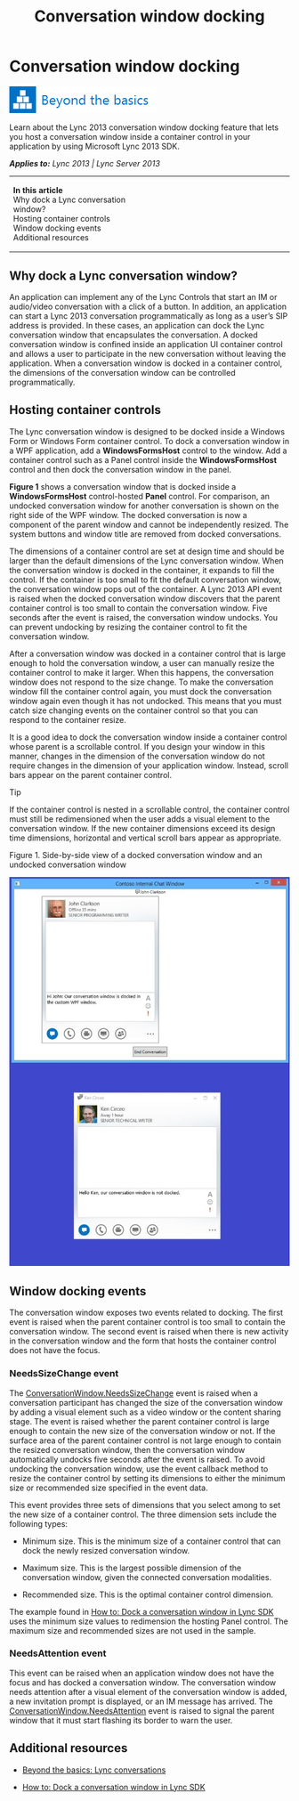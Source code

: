 ﻿---
title: Conversation window docking
TOCTitle: Conversation window docking
ms:assetid: 5ad30515-ac94-4db7-b87a-742c1a772d60
ms:mtpsurl: https://msdn.microsoft.com/en-us/library/JJ933053(v=office.15)
ms:contentKeyID: 50877182
ms.date: 07/24/2014
mtps_version: v=office.15
---

# Conversation window docking

![Beyond the basics topic](images/JJ945548.mod_icon_beyondbasics_long(Office.15).png "Beyond the basics topic")

Learn about the Lync 2013 conversation window docking feature that lets you host a conversation window inside a container control in your application by using Microsoft Lync 2013 SDK.


_**Applies to:** Lync 2013 | Lync Server 2013_

<table>
<colgroup>
<col style="width: 50%" />
<col style="width: 50%" />
</colgroup>
<tbody>
<tr class="odd">
<td><p><strong>In this article</strong><br />
Why dock a Lync conversation window?<br />
Hosting container controls<br />
Window docking events<br />
Additional resources</p></td>
<td><p></p></td>
</tr>
</tbody>
</table>


## Why dock a Lync conversation window?

An application can implement any of the Lync Controls that start an IM or audio/video conversation with a click of a button. In addition, an application can start a Lync 2013 conversation programmatically as long as a user’s SIP address is provided. In these cases, an application can dock the Lync conversation window that encapsulates the conversation. A docked conversation window is confined inside an application UI container control and allows a user to participate in the new conversation without leaving the application. When a conversation window is docked in a container control, the dimensions of the conversation window can be controlled programmatically.

## Hosting container controls

The Lync conversation window is designed to be docked inside a Windows Form or Windows Form container control. To dock a conversation window in a WPF application, add a **WindowsFormsHost** control to the window. Add a container control such as a Panel control inside the **WindowsFormsHost** control and then dock the conversation window in the panel.

**Figure 1** shows a conversation window that is docked inside a **WindowsFormsHost** control-hosted **Panel** control. For comparison, an undocked conversation window for another conversation is shown on the right side of the WPF window. The docked conversation is now a component of the parent window and cannot be independently resized. The system buttons and window title are removed from docked conversations.

The dimensions of a container control are set at design time and should be larger than the default dimensions of the Lync conversation window. When the conversation window is docked in the container, it expands to fill the control. If the container is too small to fit the default conversation window, the conversation window pops out of the container. A Lync 2013 API event is raised when the docked conversation window discovers that the parent container control is too small to contain the conversation window. Five seconds after the event is raised, the conversation window undocks. You can prevent undocking by resizing the container control to fit the conversation window.

After a conversation window was docked in a container control that is large enough to hold the conversation window, a user can manually resize the container control to make it larger. When this happens, the conversation window does not respond to the size change. To make the conversation window fill the container control again, you must dock the conversation window again even though it has not undocked. This means that you must catch size changing events on the container control so that you can respond to the container resize.

It is a good idea to dock the conversation window inside a container control whose parent is a scrollable control. If you design your window in this manner, changes in the dimension of the conversation window do not require changes in the dimension of your application window. Instead, scroll bars appear on the parent container control.


> [!TIP]
> <P>If the container control is nested in a scrollable control, the container control must still be redimensioned when the user adds a visual element to the conversation window. If the new container dimensions exceed its design time dimensions, horizontal and vertical scroll bars appear as appropriate.</P>



Figure 1. Side-by-side view of a docked conversation window and an undocked conversation window

  
![Side by side view of a docked conversation window](images/JJ933086.LyncClientSDK_ConversationWindowDocking(Office.15).jpg "Side by side view of a docked conversation window")

## Window docking events

The conversation window exposes two events related to docking. The first event is raised when the parent container control is too small to contain the conversation window. The second event is raised when there is new activity in the conversation window and the form that hosts the container control does not have the focus.

### NeedsSizeChange event

The [ConversationWindow.NeedsSizeChange](conversationwindow-needssizechange-event-microsoft-lync-model-extensibility_2.md) event is raised when a conversation participant has changed the size of the conversation window by adding a visual element such as a video window or the content sharing stage. The event is raised whether the parent container control is large enough to contain the new size of the conversation window or not. If the surface area of the parent container control is not large enough to contain the resized conversation window, then the conversation window automatically undocks five seconds after the event is raised. To avoid undocking the conversation window, use the event callback method to resize the container control by setting its dimensions to either the minimum size or recommended size specified in the event data.

This event provides three sets of dimensions that you select among to set the new size of a container control. The three dimension sets include the following types:

  - Minimum size. This is the minimum size of a container control that can dock the newly resized conversation window.

  - Maximum size. This is the largest possible dimension of the conversation window, given the connected conversation modalities.

  - Recommended size. This is the optimal container control dimension.

The example found in [How to: Dock a conversation window in Lync SDK](how-to-dock-a-conversation-window-in-lync-sdk.md) uses the minimum size values to redimension the hosting Panel control. The maximum size and recommended sizes are not used in the sample.

### NeedsAttention event

This event can be raised when an application window does not have the focus and has docked a conversation window. The conversation window needs attention after a visual element of the conversation window is added, a new invitation prompt is displayed, or an IM message has arrived. The [ConversationWindow.NeedsAttention](conversationwindow-needsattention-event-microsoft-lync-model-extensibility_2.md) event is raised to signal the parent window that it must start flashing its border to warn the user.

## Additional resources

  - [Beyond the basics: Lync conversations](beyond-the-basics-lync-conversations.md)

  - [How to: Dock a conversation window in Lync SDK](how-to-dock-a-conversation-window-in-lync-sdk.md)

